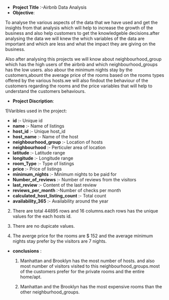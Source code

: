 * **Project Title** :-Airbnb Data Analysis
* **Objective**:

To analyse the various aspects of the data that we have used and get the insights from that analysis which will help to increase the growth of the business and also help customers to get the knowledgeble decisions.after analysing the data we will knew the which variables of the data are important and which are less and what the impact they are giving on the business.

Also after analysing this projects we will know about neighbourhood_group which has the high users of the airbnb and which neighbourhood_groups has the low users. also abour the minimum nights stay by the customers,abount the average price of the rooms based on the rooms types offered by the various hosts.we will also findout the behaviour of the customers regarding the rooms and the price variables that will help to understand the customers behaviours.

* **Project Discription**:

1)Varibles used in the project:
* **id** :- Unique id
* **name** :- Name of listings
* **host_id** :- Unique host_id
* **host_name** :- Name of the host
* **neighbourhood_group** :- Location of hosts
* **neighbourhood** :- Perticuler area of location
* **latitude** :- Latitude range
* **longitude** :- Longitude range
* **room_Type** :- Type of listings
* **price** :- Price of listings
* **minimum_nights** :- Minimum nights to be paid for
* **Number_of_reviews** :- Number of reviews from the visitors
* **last_review** :- Content of the last review
* **reviews_per_month** :-Number of checks per month
* **calculated_host_listing_count** :- Total count
* **availability_365** :- Availability around the year

2) There are total 44895 rows and 16 columns.each rows has the unique values for the each hosts id.

3) There are no dupicate values.

4) The averge price for the rooms are $ 152 and the average minimum nights stay prefer by the visitors are 7 nights.

* **conclusions** :
  1) Manhattan and Brooklyn has the most number of hosts. and also most number of visitors visited to this neighbourhood_groups.most of the customers prefer for the private rooms and the entire home/apt.
 
  2) Manhattan and the Brooklyn has the most expensive rooms than the other neighburhood_groups.
 
  







